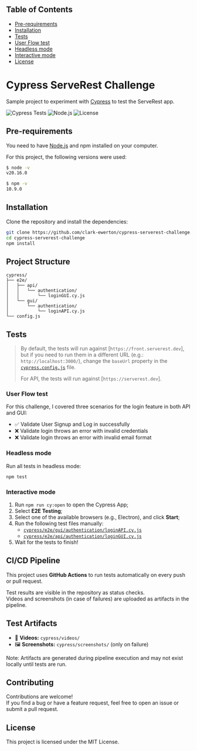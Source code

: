 ## Table of Contents

- [Pre-requirements](#pre-requirements)
- [Installation](#installation)
- [Tests](#tests)
- [User Flow test](#user-flow-test)
- [Headless mode](#headless-mode)
- [Interactive mode](#interactive-mode)
- [License](#license)

# Cypress ServeRest Challenge

Sample project to experiment with [Cypress](https://cypress.io) to test the ServeRest app.

![Cypress Tests](https://github.com/clark-ewerton/cypress-serverest-challenge/actions/workflows/cypress.yml/badge.svg)
![Node.js](https://img.shields.io/badge/node.js-20.16.0-brightgreen)
![License](https://img.shields.io/badge/license-MIT-blue)

## Pre-requirements

You need to have [Node.js](https://nodejs.org/) and npm installed on your computer.

For this project, the following versions were used:

```sh
$ node -v
v20.16.0

$ npm -v
10.9.0
```

## Installation

Clone the repository and install the dependencies:

```sh
git clone https://github.com/clark-ewerton/cypress-serverest-challenge.git
cd cypress-serverest-challenge
npm install
```

## Project Structure

```
cypress/
├── e2e/
│   ├── api/
│   │   └── authentication/
│   │       └── loginGUI.cy.js
│   └── gui/
│       └── authentication/
│           └── loginAPI.cy.js
└── config.js
```

## Tests

> By default, the tests will run against [`https://front.serverest.dev`], but if you need to run them in a different URL (e.g.: `http://localhost:3000/`), change the `baseUrl` property in the [`cypress.config.js`](./cypress.config.js) file.
>
> For API, the tests will run against [`https://serverest.dev`].

### User Flow test

For this challenge, I covered three scenarios for the login feature in both API and GUI:

- ✅ Validate User Signup and Log in successfully
- ❌ Validate login throws an error with invalid credentials
- ❌ Validate login throws an error with invalid email format

### Headless mode

Run all tests in headless mode:

```sh
npm test
```

### Interactive mode

1. Run `npm run cy:open` to open the Cypress App;
2. Select **E2E Testing**;
3. Select one of the available browsers (e.g., Electron), and click **Start**;
4. Run the following test files manually:
   - [`cypress/e2e/gui/authentication/loginAPI.cy.js`](./cypress/e2e/gui/authentication/loginAPI.cy.js)
   - [`cypress/e2e/api/authentication/loginGUI.cy.js`](./cypress/e2e/api/authentication/loginGUI.cy.js)
5. Wait for the tests to finish!

## CI/CD Pipeline

This project uses **GitHub Actions** to run tests automatically on every push or pull request.

Test results are visible in the repository as status checks.  
Videos and screenshots (in case of failures) are uploaded as artifacts in the pipeline.

## Test Artifacts

- 🎥 **Videos:** `cypress/videos/`
- 🖼️ **Screenshots:** `cypress/screenshots/` (only on failure)

Note: Artifacts are generated during pipeline execution and may not exist locally until tests are run.

## Contributing

Contributions are welcome!  
If you find a bug or have a feature request, feel free to open an issue or submit a pull request.

## License

This project is licensed under the MIT License.
